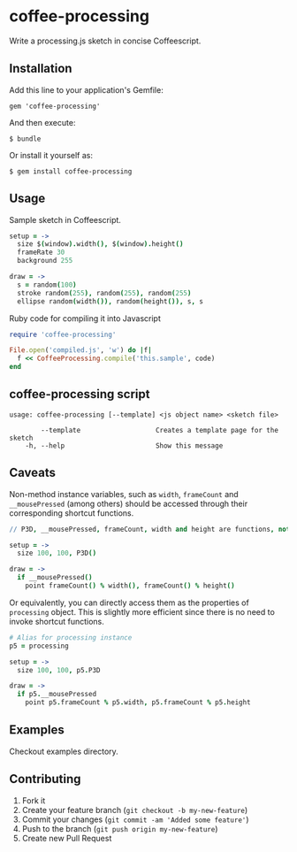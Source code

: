 coffee-processing
=================

Write a processing.js sketch in concise Coffeescript.

Installation
------------

Add this line to your application's Gemfile:

    gem 'coffee-processing'

And then execute:

    $ bundle

Or install it yourself as:

    $ gem install coffee-processing

Usage
-----

Sample sketch in Coffeescript.
```coffee
setup = ->
  size $(window).width(), $(window).height()
  frameRate 30
  background 255

draw = ->
  s = random(100)
  stroke random(255), random(255), random(255)
  ellipse random(width()), random(height()), s, s
```

Ruby code for compiling it into Javascript
```ruby
require 'coffee-processing'

File.open('compiled.js', 'w') do |f|
  f << CoffeeProcessing.compile('this.sample', code)
end
```

coffee-processing script
------------------------

```
usage: coffee-processing [--template] <js object name> <sketch file>

        --template                   Creates a template page for the sketch
    -h, --help                       Show this message
```


Caveats
-------

Non-method instance variables, such as `width`, `frameCount` and `__mousePressed` (among others)
should be accessed through their corresponding shortcut functions.

```coffee
// P3D, __mousePressed, frameCount, width and height are functions, not values.

setup = ->
  size 100, 100, P3D()

draw = ->
  if __mousePressed()
    point frameCount() % width(), frameCount() % height()
```

Or equivalently, you can directly access them as the properties of `processing` object.
This is slightly more efficient since there is no need to invoke shortcut functions.

```coffee
# Alias for processing instance
p5 = processing

setup = ->
  size 100, 100, p5.P3D

draw = ->
  if p5.__mousePressed
    point p5.frameCount % p5.width, p5.frameCount % p5.height
```

Examples
--------

Checkout examples directory.

Contributing
------------

1. Fork it
2. Create your feature branch (`git checkout -b my-new-feature`)
3. Commit your changes (`git commit -am 'Added some feature'`)
4. Push to the branch (`git push origin my-new-feature`)
5. Create new Pull Request
